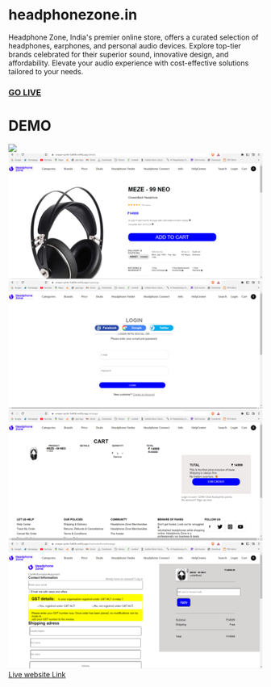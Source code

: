 # headphonezone.in

<p>
Headphone Zone, India's premier online store, offers a curated selection of headphones, earphones, and personal audio devices. Explore top-tier brands celebrated for their superior sound, innovative design, and affordability. Elevate your audio experience with cost-effective solutions tailored to your needs.
</p>

<a href="unique-sprite-5a80fe.netlify.app/"><h3>GO LIVE</h3></a>
<h1>  DEMO </h1>

<img src="https://github.com/deepaksahu3698/headphonezone.in/blob/main/headphonecomp.gif">
<img src="https://github.com/damodarkolar/headphonezone.in-clone-plain-DOM/blob/main/headphone-product.png"/>
<img src="https://github.com/damodarkolar/headphonezone.in-clone-plain-DOM/blob/main/headphone-login.png"/>
<img src="https://github.com/damodarkolar/headphonezone.in-clone-plain-DOM/blob/main/headphone-cart.png"/>
<img src="https://github.com/damodarkolar/headphonezone.in-clone-plain-DOM/blob/main/headphone-checkout.png"/>
<a href="https://unique-sprite-5a80fe.netlify.app/" target="_blanck">Live website Link</a>
